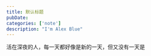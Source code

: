 ```yaml
---
title: 默认标题
pubDate: 
categories: ['note']
description: "I'm Alex Blue"
---
```


活在深夜的人，每一天都好像是新的一天，但又没有一天是